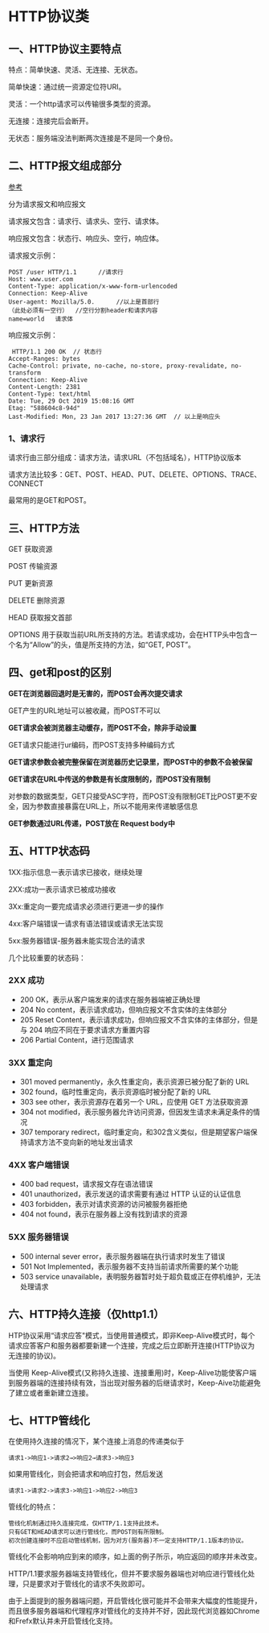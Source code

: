 # HTTP协议类
## 一、HTTP协议主要特点
特点：简单快速、灵活、无连接、无状态。

简单快速：通过统一资源定位符URI。

灵活：一个http请求可以传输很多类型的资源。

无连接：连接完后会断开。

无状态：服务端没法判断两次连接是不是同一个身份。
## 二、HTTP报文组成部分
[参考](https://www.jianshu.com/p/0015277c6575)

分为请求报文和响应报文

请求报文包含：请求行、请求头、空行、请求体。

响应报文包含：状态行、响应头、空行，响应体。

请求报文示例：
```
POST /user HTTP/1.1      //请求行
Host: www.user.com
Content-Type: application/x-www-form-urlencoded
Connection: Keep-Alive
User-agent: Mozilla/5.0.      //以上是首部行
（此处必须有一空行）  //空行分割header和请求内容 
name=world   请求体
```
响应报文示例：
```
 HTTP/1.1 200 OK  // 状态行
Accept-Ranges: bytes
Cache-Control: private, no-cache, no-store, proxy-revalidate, no-transform
Connection: Keep-Alive
Content-Length: 2381
Content-Type: text/html
Date: Tue, 29 Oct 2019 15:08:16 GMT
Etag: "588604c8-94d"
Last-Modified: Mon, 23 Jan 2017 13:27:36 GMT  // 以上是响应头
```
### 1、请求行
请求行由三部分组成：请求方法，请求URL（不包括域名），HTTP协议版本

请求方法比较多：GET、POST、HEAD、PUT、DELETE、OPTIONS、TRACE、CONNECT

最常用的是GET和POST。

## 三、HTTP方法
GET  获取资源

POST  传输资源

PUT  更新资源

DELETE  删除资源

HEAD  获取报文首部

OPTIONS  用于获取当前URL所支持的方法。若请求成功，会在HTTP头中包含一个名为“Allow”的头，值是所支持的方法，如“GET, POST”。
## 四、get和post的区别
**GET在浏览器回退时是无害的，而POST会再次提交请求** 

GET产生的URL地址可以被收藏，而POST不可以

**GET请求会被浏览器主动缓存，而POST不会，除非手动设置**

GET请求只能进行ur编码，而POST支持多种编码方式

**GET请求参数会被完整保留在浏览器历史记录里，而POST中的参数不会被保留**

**GET请求在URL中传送的参数是有长度限制的，而POST没有限制**

对参数的数据类型，GET只接受ASC字符，而POST没有限制GET比POST更不安全，因为参数直接暴露在URL上，所以不能用来传递敏感信息

**GET参数通过URL传递，POST放在 Request body中**
## 五、HTTP状态码
1XX:指示信息一表示请求已接收，继续处理

2XX:成功一表示请求已被成功接收

3Xx:重定向一要完成请求必须进行更进一步的操作

4xx:客户端错误一请求有语法错误或请求无法实现

5xx:服务器错误-服务器未能实现合法的请求

几个比较重要的状态码：

### 2XX 成功
* 200 OK，表示从客户端发来的请求在服务器端被正确处理
* 204 No content，表示请求成功，但响应报文不含实体的主体部分
* 205 Reset Content，表示请求成功，但响应报文不含实体的主体部分，但是与 204 响应不同在于要求请求方重置内容
* 206 Partial Content，进行范围请求
### 3XX 重定向
* 301 moved permanently，永久性重定向，表示资源已被分配了新的 URL
* 302 found，临时性重定向，表示资源临时被分配了新的 URL
* 303 see other，表示资源存在着另一个 URL，应使用 GET 方法获取资源
* 304 not modified，表示服务器允许访问资源，但因发生请求未满足条件的情况
* 307 temporary redirect，临时重定向，和302含义类似，但是期望客户端保持请求方法不变向新的地址发出请求
### 4XX 客户端错误
* 400 bad request，请求报文存在语法错误
* 401 unauthorized，表示发送的请求需要有通过 HTTP 认证的认证信息
* 403 forbidden，表示对请求资源的访问被服务器拒绝
* 404 not found，表示在服务器上没有找到请求的资源
### 5XX 服务器错误
* 500 internal sever error，表示服务器端在执行请求时发生了错误
* 501 Not Implemented，表示服务器不支持当前请求所需要的某个功能
* 503 service unavailable，表明服务器暂时处于超负载或正在停机维护，无法处理请求
## 六、HTTP持久连接（仅http1.1）
HTP协议采用“请求应答"模式，当使用普通模式，即非Keep-Alive模式时，每个请求应答客户和服务器都要新建一个连接，完成之后立即断开连接(HTTP协议为无连接的协议)。

当使用 Keep-Alive模式(又称持久连接、连接重用)时，Keep-Alive功能使客户端到服务器端的连接持续有效，当出现对服务器的后继请求时，Keep-Aive功能避免了建立或者重新建立连接。
## 七、HTTP管线化
在使用持久连接的情况下，某个连接上消息的传递类似于
```
请求1->响应1->请求2→>响应2→请求3->响应3
```

如果用管线化，则会把请求和响应打包，然后发送
```
请求1->请求2->请求3->响应1->响应2->响应3
```
管线化的特点：
```
管线化机制通过持久连接完成，仅HTTP/1.1支持此技术。
只有GET和HEAD请求可以进行管线化，而POST则有所限制。
初次创建连接时不应启动管线机制，因为对方(服务器)不一定支持HTTP/1.1版本的协议。
```
管线化不会影响响应到来的顺序，如上面的例子所示，响应返回的顺序并未改变。

HTTP/1.1要求服务器端支持管线化，但并不要求服务器端也对响应进行管线化处理，只是要求对于管线化的请求不失败即可。

由于上面提到的服务器端问题，开启管线化很可能并不会带来大幅度的性能提升，而且很多服务器端和代理程序对管线化的支持并不好，因此现代浏览器如Chrome和Frefx默认并未开启管线化支持。